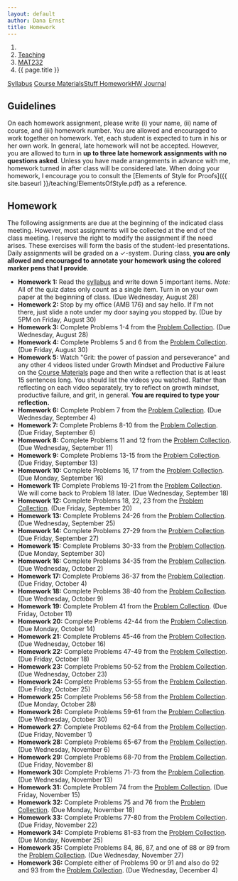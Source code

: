 ```yaml
---
layout: default
author: Dana Ernst
title: Homework
---
```


<ol class="breadcrumb">
  <li><a href="/"><i class="fa fa-home"></i></a></li>
  <li><a href="/teaching/">Teaching</a></li>
  <li><a href="/teaching/mat232f19">MAT232</a></li>
  <li class="active">{{ page.title }}</li>
</ol>

<div class="row">
<div class="col-xs-12">
<div class="btn-group btn-group-justified">
<a class="btn btn-default btn-success" href="{{site.baseurl}}/teaching/mat232f19/syllabus/">Syllabus</a>
<a class="btn btn-default btn-primary" href="{{site.baseurl}}/teaching/mat232f19/materials/">
<span class="hidden-xs">Course Materials</span><span class="visible-xs">Stuff</span>
</a>
<a class="btn btn-default btn-warning" href="{{site.baseurl}}/teaching/mat232f19/homework/">
<span class="hidden-xs">Homework</span><span class="visible-xs">HW</span>
</a>
<a class="btn btn-default btn-info" href="{{site.baseurl}}/teaching/mat232f19/journal/">Journal</a>
</div>
</div>
</div>

## Guidelines ##
On each homework assignment, please write (i) your name, (ii) name of course, and (iii) homework number. You are allowed and encouraged to work together on homework. Yet, each student is expected to turn in his or her own work. In general, late homework will not be accepted. However, you are allowed to turn in **up to three late homework assignments with no questions asked**. Unless you have made arrangements in advance with me, homework turned in after class will be considered late. When doing your homework, I encourage you to consult the [Elements of Style for Proofs]({{ site.baseurl }}/teaching/ElementsOfStyle.pdf) as a reference.

## Homework ##
The following assignments are due at the beginning of the indicated class meeting. However, most assignments will be collected at the end of the class meeting.  I reserve the right to modify the assignment if the need arises.  These exercises will form the basis of the student-led presentations.  Daily assignments will be graded on a $\checkmark$-system.  During class, **you are only allowed and encouraged to annotate your homework using the colored marker pens that I provide**.

<ul class="fa-ul">
<li><i class="fa-li fa fa-edit"></i><b>Homework 1:</b> Read the <a href="{{site.baseurl}}/teaching/mat232f19/syllabus/">syllabus</a> and write down 5 important items.  <i>Note:</i>  All of the quiz dates only count as a single item.  Turn in on your own paper at the beginning of class. (Due Wednesday, August 28)</li>
<li><i class="fa-li fa fa-edit"></i><b>Homework 2:</b> Stop by my office (AMB 176) and say hello. If I'm not there, just slide a note under my door saying you stopped by. (Due by 5PM on Friday, August 30)</li>
<li><i class="fa-li fa fa-edit"></i><b>Homework 3:</b> Complete Problems 1-4 from the <a href="https://dcernst.github.io/teaching/mat232f19/232ProblemCollection.pdf">Problem Collection</a>. (Due Wednesday, August 28)</li>
<li><i class="fa-li fa fa-edit"></i><b>Homework 4:</b> Complete Problems 5 and 6 from the <a href="https://dcernst.github.io/teaching/mat232f19/232ProblemCollection.pdf">Problem Collection</a>. (Due Friday, August 30)</li>
<li><i class="fa-li fa fa-edit"></i><b>Homework 5:</b> Watch "Grit: the power of passion and perseverance" and any other 4 videos listed under Growth Mindset and Productive Failure on the <a href="{{site.baseurl}}/teaching/mat232f19/materials/">Course Materials</a> page and then write a reflection that is at least 15 sentences long. You should list the videos you watched. Rather than reflecting on each video separately, try to reflect on growth mindset, productive failure, and grit, in general. <b>You are required to type your reflection.</b></li>
<li><i class="fa-li fa fa-edit"></i><b>Homework 6:</b> Complete Problem 7 from the <a href="https://dcernst.github.io/teaching/mat232f19/232ProblemCollection.pdf">Problem Collection</a>. (Due Wednesday, September 4)</li>
<li><i class="fa-li fa fa-edit"></i><b>Homework 7:</b> Complete Problems 8-10 from the <a href="https://dcernst.github.io/teaching/mat232f19/232ProblemCollection.pdf">Problem Collection</a>. (Due Friday, September 6)</li>
<li><i class="fa-li fa fa-edit"></i><b>Homework 8:</b> Complete Problems 11 and 12 from the <a href="https://dcernst.github.io/teaching/mat232f19/232ProblemCollection.pdf">Problem Collection</a>. (Due Wednesday, September 11)</li>
<li><i class="fa-li fa fa-edit"></i><b>Homework 9:</b> Complete Problems 13-15 from the <a href="https://dcernst.github.io/teaching/mat232f19/232ProblemCollection.pdf">Problem Collection</a>. (Due Friday, September 13)</li>
<li><i class="fa-li fa fa-edit"></i><b>Homework 10:</b> Complete Problems 16, 17 from the <a href="https://dcernst.github.io/teaching/mat232f19/232ProblemCollection.pdf">Problem Collection</a>. (Due Monday, September 16)</li>
<li><i class="fa-li fa fa-edit"></i><b>Homework 11:</b> Complete Problems 19-21 from the <a href="https://dcernst.github.io/teaching/mat232f19/232ProblemCollection.pdf">Problem Collection</a>. We will come back to Problem 18 later. (Due Wednesday, September 18)</li>
<li><i class="fa-li fa fa-edit"></i><b>Homework 12:</b> Complete Problems 18, 22, 23 from the <a href="https://dcernst.github.io/teaching/mat232f19/232ProblemCollection.pdf">Problem Collection</a>. (Due Friday, September 20)</li>
<li><i class="fa-li fa fa-edit"></i><b>Homework 13:</b> Complete Problems 24-26 from the <a href="https://dcernst.github.io/teaching/mat232f19/232ProblemCollection.pdf">Problem Collection</a>. (Due Wednesday, September 25)</li>
<li><i class="fa-li fa fa-edit"></i><b>Homework 14:</b> Complete Problems 27-29 from the <a href="https://dcernst.github.io/teaching/mat232f19/232ProblemCollection.pdf">Problem Collection</a>. (Due Friday, September 27)</li>
<li><i class="fa-li fa fa-edit"></i><b>Homework 15:</b> Complete Problems 30-33 from the <a href="https://dcernst.github.io/teaching/mat232f19/232ProblemCollection.pdf">Problem Collection</a>. (Due Monday, September 30)</li>
<li><i class="fa-li fa fa-edit"></i><b>Homework 16:</b> Complete Problems 34-35 from the <a href="https://dcernst.github.io/teaching/mat232f19/232ProblemCollection.pdf">Problem Collection</a>. (Due Wednesday, October 2)</li>
<li><i class="fa-li fa fa-edit"></i><b>Homework 17:</b> Complete Problems 36-37 from the <a href="https://dcernst.github.io/teaching/mat232f19/232ProblemCollection.pdf">Problem Collection</a>. (Due Friday, October 4)</li>
<li><i class="fa-li fa fa-edit"></i><b>Homework 18:</b> Complete Problems 38-40 from the <a href="https://dcernst.github.io/teaching/mat232f19/232ProblemCollection.pdf">Problem Collection</a>. (Due Wednesday, October 9)</li>
<li><i class="fa-li fa fa-edit"></i><b>Homework 19:</b> Complete Problem 41 from the <a href="https://dcernst.github.io/teaching/mat232f19/232ProblemCollection.pdf">Problem Collection</a>. (Due Friday, October 11)</li>
<li><i class="fa-li fa fa-edit"></i><b>Homework 20:</b> Complete Problems 42-44 from the <a href="https://dcernst.github.io/teaching/mat232f19/232ProblemCollection.pdf">Problem Collection</a>. (Due Monday, October 14)</li>
<li><i class="fa-li fa fa-edit"></i><b>Homework 21:</b> Complete Problems 45-46 from the <a href="https://dcernst.github.io/teaching/mat232f19/232ProblemCollection.pdf">Problem Collection</a>. (Due Wednesday, October 16)</li>
<li><i class="fa-li fa fa-edit"></i><b>Homework 22:</b> Complete Problems 47-49 from the <a href="https://dcernst.github.io/teaching/mat232f19/232ProblemCollection.pdf">Problem Collection</a>. (Due Friday, October 18)</li>
<li><i class="fa-li fa fa-edit"></i><b>Homework 23:</b> Complete Problems 50-52 from the <a href="https://dcernst.github.io/teaching/mat232f19/232ProblemCollection.pdf">Problem Collection</a>. (Due Wednesday, October 23)</li>
<li><i class="fa-li fa fa-edit"></i><b>Homework 24:</b> Complete Problems 53-55 from the <a href="https://dcernst.github.io/teaching/mat232f19/232ProblemCollection.pdf">Problem Collection</a>. (Due Friday, October 25)</li>
<li><i class="fa-li fa fa-edit"></i><b>Homework 25:</b> Complete Problems 56-58 from the <a href="https://dcernst.github.io/teaching/mat232f19/232ProblemCollection.pdf">Problem Collection</a>. (Due Monday, October 28)</li>
<li><i class="fa-li fa fa-edit"></i><b>Homework 26:</b> Complete Problems 59-61 from the <a href="https://dcernst.github.io/teaching/mat232f19/232ProblemCollection.pdf">Problem Collection</a>. (Due Wednesday, October 30)</li>
<li><i class="fa-li fa fa-edit"></i><b>Homework 27:</b> Complete Problems 62-64 from the <a href="https://dcernst.github.io/teaching/mat232f19/232ProblemCollection.pdf">Problem Collection</a>. (Due Friday, November 1)</li>
<li><i class="fa-li fa fa-edit"></i><b>Homework 28:</b> Complete Problems 65-67 from the <a href="https://dcernst.github.io/teaching/mat232f19/232ProblemCollection.pdf">Problem Collection</a>. (Due Wednesday, November 6)</li>
<li><i class="fa-li fa fa-edit"></i><b>Homework 29:</b> Complete Problems 68-70 from the <a href="https://dcernst.github.io/teaching/mat232f19/232ProblemCollection.pdf">Problem Collection</a>. (Due Friday, November 8)</li>
<li><i class="fa-li fa fa-edit"></i><b>Homework 30:</b> Complete Problems 71-73 from the <a href="https://dcernst.github.io/teaching/mat232f19/232ProblemCollection.pdf">Problem Collection</a>. (Due Wednesday, November 13)</li>
<li><i class="fa-li fa fa-edit"></i><b>Homework 31:</b> Complete Problem 74 from the <a href="https://dcernst.github.io/teaching/mat232f19/232ProblemCollection.pdf">Problem Collection</a>. (Due Friday, November 15)</li>
<li><i class="fa-li fa fa-edit"></i><b>Homework 32:</b> Complete Problems 75 and 76 from the <a href="https://dcernst.github.io/teaching/mat232f19/232ProblemCollection.pdf">Problem Collection</a>. (Due Monday, November 18)</li>
<li><i class="fa-li fa fa-edit"></i><b>Homework 33:</b> Complete Problems 77-80 from the <a href="https://dcernst.github.io/teaching/mat232f19/232ProblemCollection.pdf">Problem Collection</a>. (Due Friday, November 22)</li>
<li><i class="fa-li fa fa-edit"></i><b>Homework 34:</b> Complete Problems 81-83 from the <a href="https://dcernst.github.io/teaching/mat232f19/232ProblemCollection.pdf">Problem Collection</a>. (Due Monday, November 25)</li>
<li><i class="fa-li fa fa-edit"></i><b>Homework 35:</b> Complete Problems 84, 86, 87, and one of 88 or 89 from the <a href="https://dcernst.github.io/teaching/mat232f19/232ProblemCollection.pdf">Problem Collection</a>. (Due Wednesday, November 27)</li>
<li><i class="fa-li fa fa-edit"></i><b>Homework 36:</b> Complete either of Problems 90 or 91 and also do 92 and 93 from the <a href="https://dcernst.github.io/teaching/mat232f19/232ProblemCollection.pdf">Problem Collection</a>. (Due Wednesday, December 4)</li>
<!-- <li><i class="fa-li fa fa-edit"></i><b>Homework 37:</b> Complete two of Problems 100-102 from the <a href="https://dcernst.github.io/teaching/mat232f19/232ProblemCollection.pdf">Problem Collection</a>. (Due Friday, December 7)</li> -->
</ul>
